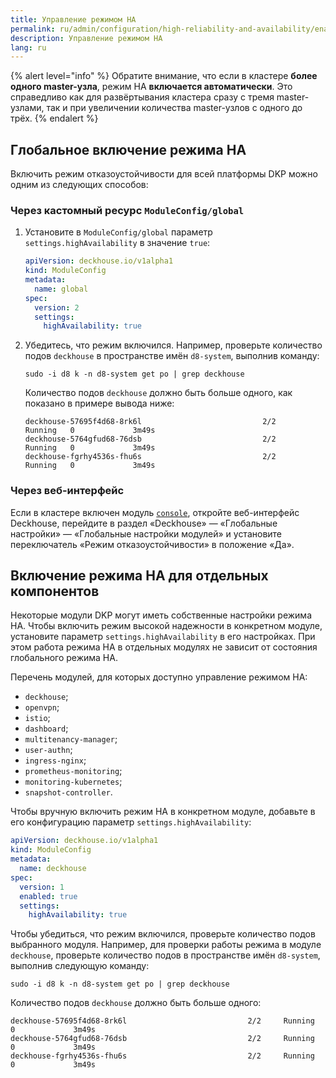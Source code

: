 ```yaml
---
title: Управление режимом HA
permalink: ru/admin/configuration/high-reliability-and-availability/enable.html
description: Управление режимом HA
lang: ru
---
```


{% alert level="info" %}
Обратите внимание, что если в кластере **более одного master-узла**, режим HA **включается автоматически**. Это справедливо как для развёртывания кластера сразу с тремя master-узлами, так и при увеличении количества master-узлов с одного до трёх.
{% endalert %}

## Глобальное включение режима HA

Включить режим отказоустойчивости для всей платформы DKP можно одним из следующих способов:

### Через кастомный ресурс `ModuleConfig/global`

1. Установите в `ModuleConfig/global` параметр `settings.highAvailability` в значение `true`:

   ```yaml
   apiVersion: deckhouse.io/v1alpha1
   kind: ModuleConfig
   metadata:
     name: global
   spec:
     version: 2
     settings: 
       highAvailability: true
   ```

1. Убедитесь, что режим включился. Например, проверьте количество подов `deckhouse` в пространстве имён `d8-system`, выполнив команду:

   ```shell
   sudo -i d8 k -n d8-system get po | grep deckhouse
   ```

   Количество подов `deckhouse` должно быть больше одного, как показано в примере вывода ниже:

   ```text
   deckhouse-57695f4d68-8rk6l                           2/2     Running   0             3m49s
   deckhouse-5764gfud68-76dsb                           2/2     Running   0             3m49s
   deckhouse-fgrhy4536s-fhu6s                           2/2     Running   0             3m49s
   ```

### Через веб-интерфейс

Если в кластере включен модуль [`console`](/products/kubernetes-platform/modules/console/stable/), откройте веб-интерфейс Deckhouse, перейдите в раздел «Deckhouse» — «Глобальные настройки» — «Глобальные настройки модулей» и установите переключатель «Режим отказоустойчивости» в положение «Да».

## Включение режима HA для отдельных компонентов

Некоторые модули DKP могут иметь собственные настройки режима HA. Чтобы включить режим высокой надежности в конкретном модуле, установите параметр `settings.highAvailability` в его настройках. При этом работа режима HA в отдельных модулях не зависит от состояния глобального режима HA.

Перечень модулей, для которых доступно управление режимом HA:

* `deckhouse`;
* `openvpn`;
* `istio`;
* `dashboard`;
* `multitenancy-manager`;
* `user-authn`;
* `ingress-nginx`;
* `prometheus-monitoring`;
* `monitoring-kubernetes`;
* `snapshot-controller`.

Чтобы вручную включить режим HA в конкретном модуле, добавьте в его конфигурацию параметр `settings.highAvailability`:

```yaml
apiVersion: deckhouse.io/v1alpha1
kind: ModuleConfig
metadata:
  name: deckhouse
spec:
  version: 1
  enabled: true
  settings:
    highAvailability: true
```

Чтобы убедиться, что режим включился, проверьте количество подов выбранного модуля. Например, для проверки работы режима в модуле `deckhouse`, проверьте количество подов в пространстве имён `d8-system`, выполнив следующую команду:

```shell
sudo -i d8 k -n d8-system get po | grep deckhouse
```

Количество подов `deckhouse` должно быть больше одного:

```text
deckhouse-57695f4d68-8rk6l                           2/2     Running   0             3m49s
deckhouse-5764gfud68-76dsb                           2/2     Running   0             3m49s
deckhouse-fgrhy4536s-fhu6s                           2/2     Running   0             3m49s
```
